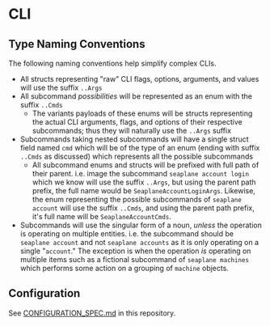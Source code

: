# CLI

## Type Naming Conventions

The following naming conventions help simplify complex CLIs.

- All structs representing "raw" CLI flags, options, arguments, and values will use the suffix `..Args`
- All subcommand *possibilities* will be represented as an enum with the suffix `..Cmds`
  - The variants payloads of these enums will be structs representing the actual CLI arguments, flags,
    and options of their respective subcommands; thus they will naturally use the `..Args` suffix
- Subcommands taking nested subcommands will have a single struct field named `cmd` which will be
  of the type of an enum (ending with suffix `..Cmds` as discussed) which represents all the
  possible subcommands
  - All subcommand enums and structs will be prefixed with full path of their parent. i.e. image
    the subcommand `seaplane account login` which we know will use the suffix `..Args`, but using
    the parent path prefix, the full name would be `SeaplaneAccountLoginArgs`. Likewise, the enum
    representing the possible subcommands of `seaplane account` will use the suffix `..Cmds`, and
    using the parent path prefix, it's full name will be `SeaplaneAccountCmds`.
- Subcommands will use the singular form of a noun, *unless* the operation is operating on multiple
  entities. i.e. the subcommand should be `seaplane account` and not `seaplane accounts` as it is
  only operating on a single "`account`." The exception is when the operation *is* operating on
  multiple items such as a fictional subcommand of `seaplane machines` which performs some action
  on a grouping of `machine` objects.

## Configuration

See [CONFIGURATION_SPEC.md](CONFIGURATION_SPEC.md) in this repository.

